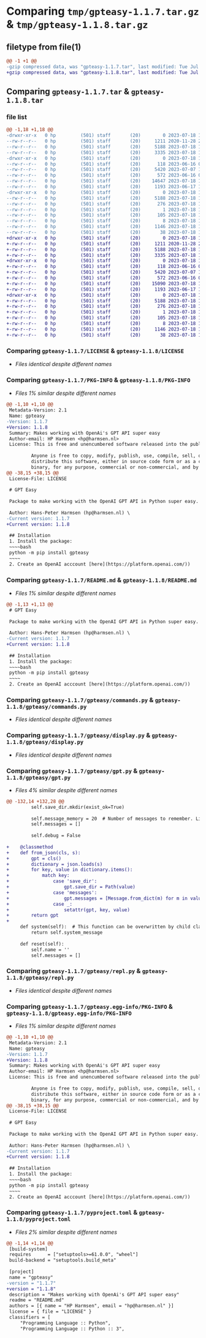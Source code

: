 # Comparing `tmp/gpteasy-1.1.7.tar.gz` & `tmp/gpteasy-1.1.8.tar.gz`

## filetype from file(1)

```diff
@@ -1 +1 @@
-gzip compressed data, was "gpteasy-1.1.7.tar", last modified: Tue Jul 18 14:41:53 2023, max compression
+gzip compressed data, was "gpteasy-1.1.8.tar", last modified: Tue Jul 18 14:51:38 2023, max compression
```

## Comparing `gpteasy-1.1.7.tar` & `gpteasy-1.1.8.tar`

### file list

```diff
@@ -1,18 +1,18 @@
-drwxr-xr-x   0 hp         (501) staff       (20)        0 2023-07-18 14:41:53.148301 gpteasy-1.1.7/
--rw-r--r--   0 hp         (501) staff       (20)     1211 2020-11-28 21:10:12.000000 gpteasy-1.1.7/LICENSE
--rw-r--r--   0 hp         (501) staff       (20)     5188 2023-07-18 14:41:53.148033 gpteasy-1.1.7/PKG-INFO
--rw-r--r--   0 hp         (501) staff       (20)     3335 2023-07-18 14:41:46.000000 gpteasy-1.1.7/README.md
-drwxr-xr-x   0 hp         (501) staff       (20)        0 2023-07-18 14:41:53.145582 gpteasy-1.1.7/gpteasy/
--rw-r--r--   0 hp         (501) staff       (20)      118 2023-06-16 09:28:57.000000 gpteasy-1.1.7/gpteasy/__init__.py
--rw-r--r--   0 hp         (501) staff       (20)     5420 2023-07-07 12:58:10.000000 gpteasy-1.1.7/gpteasy/commands.py
--rw-r--r--   0 hp         (501) staff       (20)      572 2023-06-16 09:08:00.000000 gpteasy-1.1.7/gpteasy/display.py
--rw-r--r--   0 hp         (501) staff       (20)    14647 2023-07-18 14:35:51.000000 gpteasy-1.1.7/gpteasy/gpt.py
--rw-r--r--   0 hp         (501) staff       (20)     1193 2023-06-17 13:35:36.000000 gpteasy-1.1.7/gpteasy/repl.py
-drwxr-xr-x   0 hp         (501) staff       (20)        0 2023-07-18 14:41:53.147644 gpteasy-1.1.7/gpteasy.egg-info/
--rw-r--r--   0 hp         (501) staff       (20)     5188 2023-07-18 14:41:53.000000 gpteasy-1.1.7/gpteasy.egg-info/PKG-INFO
--rw-r--r--   0 hp         (501) staff       (20)      276 2023-07-18 14:41:53.000000 gpteasy-1.1.7/gpteasy.egg-info/SOURCES.txt
--rw-r--r--   0 hp         (501) staff       (20)        1 2023-07-18 14:41:53.000000 gpteasy-1.1.7/gpteasy.egg-info/dependency_links.txt
--rw-r--r--   0 hp         (501) staff       (20)      105 2023-07-18 14:41:53.000000 gpteasy-1.1.7/gpteasy.egg-info/requires.txt
--rw-r--r--   0 hp         (501) staff       (20)        8 2023-07-18 14:41:53.000000 gpteasy-1.1.7/gpteasy.egg-info/top_level.txt
--rw-r--r--   0 hp         (501) staff       (20)     1146 2023-07-18 14:41:46.000000 gpteasy-1.1.7/pyproject.toml
--rw-r--r--   0 hp         (501) staff       (20)       38 2023-07-18 14:41:53.148374 gpteasy-1.1.7/setup.cfg
+drwxr-xr-x   0 hp         (501) staff       (20)        0 2023-07-18 14:51:38.015084 gpteasy-1.1.8/
+-rw-r--r--   0 hp         (501) staff       (20)     1211 2020-11-28 21:10:12.000000 gpteasy-1.1.8/LICENSE
+-rw-r--r--   0 hp         (501) staff       (20)     5188 2023-07-18 14:51:38.014769 gpteasy-1.1.8/PKG-INFO
+-rw-r--r--   0 hp         (501) staff       (20)     3335 2023-07-18 14:51:30.000000 gpteasy-1.1.8/README.md
+drwxr-xr-x   0 hp         (501) staff       (20)        0 2023-07-18 14:51:38.011625 gpteasy-1.1.8/gpteasy/
+-rw-r--r--   0 hp         (501) staff       (20)      118 2023-06-16 09:28:57.000000 gpteasy-1.1.8/gpteasy/__init__.py
+-rw-r--r--   0 hp         (501) staff       (20)     5420 2023-07-07 12:58:10.000000 gpteasy-1.1.8/gpteasy/commands.py
+-rw-r--r--   0 hp         (501) staff       (20)      572 2023-06-16 09:08:00.000000 gpteasy-1.1.8/gpteasy/display.py
+-rw-r--r--   0 hp         (501) staff       (20)    15090 2023-07-18 14:48:16.000000 gpteasy-1.1.8/gpteasy/gpt.py
+-rw-r--r--   0 hp         (501) staff       (20)     1193 2023-06-17 13:35:36.000000 gpteasy-1.1.8/gpteasy/repl.py
+drwxr-xr-x   0 hp         (501) staff       (20)        0 2023-07-18 14:51:38.014165 gpteasy-1.1.8/gpteasy.egg-info/
+-rw-r--r--   0 hp         (501) staff       (20)     5188 2023-07-18 14:51:37.000000 gpteasy-1.1.8/gpteasy.egg-info/PKG-INFO
+-rw-r--r--   0 hp         (501) staff       (20)      276 2023-07-18 14:51:38.000000 gpteasy-1.1.8/gpteasy.egg-info/SOURCES.txt
+-rw-r--r--   0 hp         (501) staff       (20)        1 2023-07-18 14:51:37.000000 gpteasy-1.1.8/gpteasy.egg-info/dependency_links.txt
+-rw-r--r--   0 hp         (501) staff       (20)      105 2023-07-18 14:51:38.000000 gpteasy-1.1.8/gpteasy.egg-info/requires.txt
+-rw-r--r--   0 hp         (501) staff       (20)        8 2023-07-18 14:51:38.000000 gpteasy-1.1.8/gpteasy.egg-info/top_level.txt
+-rw-r--r--   0 hp         (501) staff       (20)     1146 2023-07-18 14:51:30.000000 gpteasy-1.1.8/pyproject.toml
+-rw-r--r--   0 hp         (501) staff       (20)       38 2023-07-18 14:51:38.015164 gpteasy-1.1.8/setup.cfg
```

### Comparing `gpteasy-1.1.7/LICENSE` & `gpteasy-1.1.8/LICENSE`

 * *Files identical despite different names*

### Comparing `gpteasy-1.1.7/PKG-INFO` & `gpteasy-1.1.8/PKG-INFO`

 * *Files 1% similar despite different names*

```diff
@@ -1,10 +1,10 @@
 Metadata-Version: 2.1
 Name: gpteasy
-Version: 1.1.7
+Version: 1.1.8
 Summary: Makes working with OpenAi's GPT API super easy
 Author-email: HP Harmsen <hp@harmsen.nl>
 License: This is free and unencumbered software released into the public domain.
         
         Anyone is free to copy, modify, publish, use, compile, sell, or
         distribute this software, either in source code form or as a compiled
         binary, for any purpose, commercial or non-commercial, and by any
@@ -38,15 +38,15 @@
 License-File: LICENSE
 
 # GPT Easy
 
 Package to make working with the OpenAI GPT API in Python super easy.
 
 Author: Hans-Peter Harmsen (hp@harmsen.nl) \
-Current version: 1.1.7
+Current version: 1.1.8
 
 ## Installation
 1. Install the package:
 ~~~~bash
 python -m pip install gpteasy
 ~~~~
 2. Create an OpenAI acccount [here](https://platform.openai.com/))
```

### Comparing `gpteasy-1.1.7/README.md` & `gpteasy-1.1.8/README.md`

 * *Files 1% similar despite different names*

```diff
@@ -1,13 +1,13 @@
 # GPT Easy
 
 Package to make working with the OpenAI GPT API in Python super easy.
 
 Author: Hans-Peter Harmsen (hp@harmsen.nl) \
-Current version: 1.1.7
+Current version: 1.1.8
 
 ## Installation
 1. Install the package:
 ~~~~bash
 python -m pip install gpteasy
 ~~~~
 2. Create an OpenAI acccount [here](https://platform.openai.com/))
```

### Comparing `gpteasy-1.1.7/gpteasy/commands.py` & `gpteasy-1.1.8/gpteasy/commands.py`

 * *Files identical despite different names*

### Comparing `gpteasy-1.1.7/gpteasy/display.py` & `gpteasy-1.1.8/gpteasy/display.py`

 * *Files identical despite different names*

### Comparing `gpteasy-1.1.7/gpteasy/gpt.py` & `gpteasy-1.1.8/gpteasy/gpt.py`

 * *Files 4% similar despite different names*

```diff
@@ -132,14 +132,28 @@
         self.save_dir.mkdir(exist_ok=True)
 
         self.message_memory = 20  # Number of messages to remember. Limits token usage.
         self.messages = []
 
         self.debug = False
 
+    @classmethod
+    def from_json(cls, s):
+        gpt = cls()
+        dictionary = json.loads(s)
+        for key, value in dictionary.items():
+            match key:
+                case 'save_dir':
+                    gpt.save_dir = Path(value)
+                case 'messages':
+                    gpt.messages = [Message.from_dict(m) for m in value]
+                case _:
+                    setattr(gpt, key, value)
+        return gpt
+
     def system(self):  # This function can be overwritten by child classes to make the system message dynamic
         return self.system_message
 
     def reset(self):
         self.name = ''
         self.messages = []
```

### Comparing `gpteasy-1.1.7/gpteasy/repl.py` & `gpteasy-1.1.8/gpteasy/repl.py`

 * *Files identical despite different names*

### Comparing `gpteasy-1.1.7/gpteasy.egg-info/PKG-INFO` & `gpteasy-1.1.8/gpteasy.egg-info/PKG-INFO`

 * *Files 1% similar despite different names*

```diff
@@ -1,10 +1,10 @@
 Metadata-Version: 2.1
 Name: gpteasy
-Version: 1.1.7
+Version: 1.1.8
 Summary: Makes working with OpenAi's GPT API super easy
 Author-email: HP Harmsen <hp@harmsen.nl>
 License: This is free and unencumbered software released into the public domain.
         
         Anyone is free to copy, modify, publish, use, compile, sell, or
         distribute this software, either in source code form or as a compiled
         binary, for any purpose, commercial or non-commercial, and by any
@@ -38,15 +38,15 @@
 License-File: LICENSE
 
 # GPT Easy
 
 Package to make working with the OpenAI GPT API in Python super easy.
 
 Author: Hans-Peter Harmsen (hp@harmsen.nl) \
-Current version: 1.1.7
+Current version: 1.1.8
 
 ## Installation
 1. Install the package:
 ~~~~bash
 python -m pip install gpteasy
 ~~~~
 2. Create an OpenAI acccount [here](https://platform.openai.com/))
```

### Comparing `gpteasy-1.1.7/pyproject.toml` & `gpteasy-1.1.8/pyproject.toml`

 * *Files 2% similar despite different names*

```diff
@@ -1,14 +1,14 @@
 [build-system]
 requires      = ["setuptools>=61.0.0", "wheel"]
 build-backend = "setuptools.build_meta"
 
 [project]
 name = "gpteasy"
-version = "1.1.7"
+version = "1.1.8"
 description = "Makes working with OpenAi's GPT API super easy"
 readme = "README.md"
 authors = [{ name = "HP Harmsen", email = "hp@harmsen.nl" }]
 license = { file = "LICENSE" }
 classifiers = [
     "Programming Language :: Python",
     "Programming Language :: Python :: 3",
```

